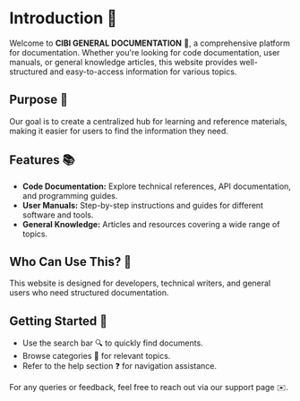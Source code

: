 # Introduction 🚀

Welcome to **CIBI GENERAL DOCUMENTATION** 🎉, a comprehensive platform for documentation. Whether you're looking for code documentation, user manuals, or general knowledge articles, this website provides well-structured and easy-to-access information for various topics.

## Purpose 🎯

Our goal is to create a centralized hub for learning and reference materials, making it easier for users to find the information they need.

## Features 📚

- **Code Documentation:** Explore technical references, API documentation, and programming guides.
- **User Manuals:** Step-by-step instructions and guides for different software and tools.
- **General Knowledge:** Articles and resources covering a wide range of topics.

## Who Can Use This? 🤔

This website is designed for developers, technical writers, and general users who need structured documentation.

## Getting Started 🚀

- Use the search bar 🔍 to quickly find documents.
- Browse categories 📂 for relevant topics.
- Refer to the help section ❓ for navigation assistance.

For any queries or feedback, feel free to reach out via our support page ✉️.
